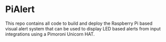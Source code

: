 # PiAlert
This repo contains all code to build and deploy the Raspberry Pi based visual alert system that can be used to display LED based alerts from input integrations using a Pimoroni Unicorn HAT.